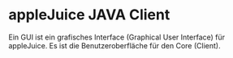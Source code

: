 # appleJuice JAVA Client

Ein GUI ist ein grafisches Interface (Graphical User Interface) für appleJuice. Es ist die Benutzeroberfläche für den Core (Client).
